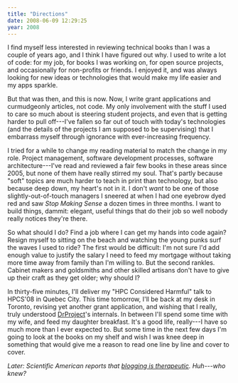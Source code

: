 ```yaml
---
title: "Directions"
date: 2008-06-09 12:29:25
year: 2008
---
```

I find myself less interested in reviewing technical books than I was a couple of years ago, and I think I have figured out why.  I used to write a lot of code: for my job, for books I was working on, for open source projects, and occasionally for non-profits or friends.  I enjoyed it, and was always looking for new ideas or technologies that would make my life easier and my apps sparkle.

But that was then, and this is now.  Now, I write grant applications and curmudgeonly articles, not code.  My only involvement with the stuff I used to care so much about is steering student projects, and even that is getting harder to pull off---I've fallen so far out of touch with today's technologies (and the details of the projects I am supposed to be supervising) that I embarrass myself through ignorance with ever-increasing frequency.

I tried for a while to change my reading material to match the change in my role.  Project management, software development processes, software architecture---I've read and reviewed a fair few books in these areas since 2005, but none of them have really stirred my soul.  That's partly because "soft" topics are much harder to teach in print than technology, but also because deep down, my heart's not in it.  I don't <em>want</em> to be one of those slightly-out-of-touch managers I sneered at when I had one eyebrow dyed red and saw <em>Stop Making Sense</em> a dozen times in three months.  I want to build things, dammit: elegant, useful things that do their job so well nobody really notices they're there.

So what should I do?  Find a job where I can get my hands into code again?  Resign myself to sitting on the beach and watching the young punks surf the waves I used to ride?  The first would be difficult: I'm not sure I'd add enough value to justify the salary I need to feed my mortgage without taking more time away from family than I'm willing to.  But the second rankles.  Cabinet makers and goldsmiths and other skilled artisans don't have to give up their craft as they get older; why should I?

In thirty-five minutes, I'll deliver my "HPC Considered Harmful" talk to HPCS'08 in Quebec City.  This time tomorrow, I'll be back at my desk in Toronto, revising yet another grant application, and wishing that I really, truly understood <a href="http://www.drproject.org">DrProject</a>'s internals.  In between I'll spend some time with my wife, and feed my daughter breakfast.  It's a good life, really---I have so much more than I ever expected to.  But some time in the next few days I'm going to look at the books on my shelf and wish I was knee deep in something that would give me a reason to read one line by line and cover to cover.

<em>Later: Scientific American reports that <a href="http://www.sciam.com/article.cfm?id=the-healthy-type">blogging is therapeutic</a>.  Huh---who knew?</em>
